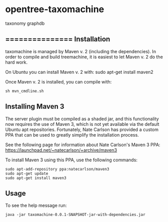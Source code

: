 opentree-taxomachine
====================

taxonomy graphdb

===============
Installation
---------------
taxomachine is managed by Maven v. 2 (including the dependencies). In order to compile and build treemachine, it is easiest to let Maven v. 2 do the hard work.

On Ubuntu you can install Maven v. 2 with:
sudo apt-get install maven2

Once Maven v. 2 is installed, you can compile with:
	
	sh mvn_cmdline.sh

Installing Maven 3
--------------
The server plugin must be compiled as a shaded jar, and this functionality now requires the use of Maven 3, which is not yet available via the default Ubuntu apt repositories. Fortunately, Nate Carlson has provided a custom PPA that can be used to greatly simplify the installation process.

See the following page for information about Nate Carlson's Maven 3 PPA:
https://launchpad.net/~natecarlson/+archive/maven3

To install Maven 3 using this PPA, use the following commands:

	sudo apt-add-repository ppa:natecarlson/maven3
	sudo apt-get update
	sudo apt-get install maven3

Usage
--------------
To see the help message run:

	java -jar taxomachine-0.0.1-SNAPSHOT-jar-with-dependencies.jar

